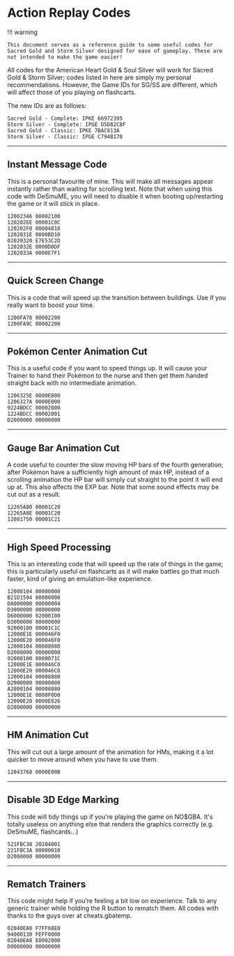 # Action Replay Codes

!!! warning

    This document serves as a reference guide to some useful codes for Sacred Gold and Storm Silver designed for ease of gameplay. These are not intended to make the game easier!

All codes for the American Heart Gold & Soul Silver will work for Sacred Gold & Storm Silver; codes listed in here are simply my personal recommendations. However, the Game IDs for SG/SS are different, which will affect those of you playing on flashcarts.

The new IDs are as follows:

```
Sacred Gold - Complete: IPKE 66972395
Storm Silver - Complete: IPGE D5D82CBF
Sacred Gold - Classic: IPKE 7BAC813A
Storm Silver - Classic: IPGE C794B178
```

---

## Instant Message Code

This is a personal favourite of mine. This will make all messages appear instantly rather than waiting for scrolling text. Note that when using this code with DeSmuME, you will need to disable it when booting up/restarting the game or it will stick in place.

```
12002346 00002100
120202EE 00001C0C
120202F0 00004818
1202031E 0000BD10
02020320 E7E53C2D
1202032E 0000D0DF
1202033A 0000E7F1
```

---

## Quick Screen Change

This is a code that will speed up the transition between buildings. Use if you really want to boost your time.

```
1200FA78 00002200
1200FA9C 00002200
```

---

## Pokémon Center Animation Cut

This is a useful code if you want to speed things up. It will cause your Trainer to hand their Pokémon to the nurse and then get them handed straight back with no intermediate animation.

```
1206325E 0000E000
1206327A 0000E000
9224BDCC 00002000
1224BDCC 00002001
D2000000 00000000
```

---

## Gauge Bar Animation Cut

A code useful to counter the slow moving HP bars of the fourth generation; after Pokémon have a sufficiently high amount of max HP, instead of a scrolling animation the HP bar will simply cut straight to the point it will end up at. This also affects the EXP bar. Note that some sound effects may be cut out as a result.

```
12265A80 00001C20
12265A8E 00001C20
12081750 00001C21
```

---

## High Speed Processing

This is an interesting code that will speed up the rate of things in the game; this is particularly useful on flashcarts as it will make battles go that much faster, kind of giving an emulation-like experience.

```
12000104 00000000
B21D1594 00000000
DA000000 00000004
D3000000 00000000
D6000000 02000100
D3000000 00000000
92000100 00001C1C
12000E1E 000046F0
12000E20 000046F0
12000104 00008080
D2000000 00000000
92000100 0000071C
12000E1E 000046C0
12000E20 000046C0
12000104 00008080
D2000000 00000000
A2000104 00008080
12000E1E 0000F0D0
12000E20 0000E826
D2000000 00000000
```

---

## HM Animation Cut

This will cut out a large amount of the animation for HMs, making it a lot quicker to move around when you have to use them.

```
12043768 0000E00B
```

---

## Disable 3D Edge Marking

This code will tidy things up if you're playing the game on NO$GBA. It's totally useless on anything else that renders the graphics correctly (e.g. DeSmuME, flashcards…)

```
521FBC38 20204001
221FBC3A 00000010
D2000000 00000000
```

---

## Rematch Trainers

This code might help if you’re feeling a bit low on experience. Talk to any generic trainer while holding the R button to rematch them. All codes with thanks to the guys over at cheats.gbatemp.

```
02040EA8 F7FF68E0
94000130 FEFF0000
02040EA8 E0002000
D0000000 00000000
```
